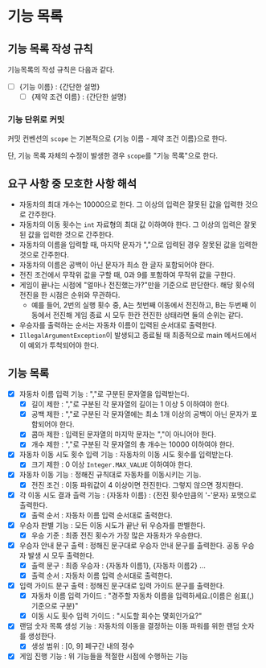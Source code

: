 # 기능 목록
## 기능 목록 작성 규칙
기능목록의 작성 규칙은 다음과 같다.

- [ ] {기능 이름} : {간단한 설명}
  - [ ] {제약 조건 이름} : {간단한 설명}
### 기능 단위로 커밋
커밋 컨벤션의 `scope` 는 기본적으로 {기능 이름 - 제약 조건 이름}으로 한다.

단, 기능 목록 자체의 수정이 발생한 경우 `scope`를 "기능 목록"으로 한다.

## 요구 사항 중 모호한 사항 해석
- 자동차의 최대 개수는 10000으로 한다. 그 이상의 입력은 잘못된 값을 입력한 것으로 간주한다.
- 자동차의 이동 횟수는 `int` 자료형의 최대 값 이하여야 한다. 그 이상의 입력은 잘못된 값을 입력한 것으로 간주한다.
- 자동차의 이름을 입력할 때, 마지막 문자가 ","으로 입력된 경우 잘못된 값을 입력한 것으로 간주한다.
- 자동차의 이름은 공백이 아닌 문자가 최소 한 글자 포함되어야 한다.
- 전진 조건에서 무작위 값을 구할 때, 0과 9를 포함하여 무작위 값을 구한다.
- 게임이 끝나는 시점에 "얼마나 전진했는가?"만을 기준으로 판단한다. 해당 횟수의 전진을 한 시점은 순위와 무관하다.
  - 예를 들어, 2번의 실행 횟수 중, A는 첫번째 이동에서 전진하고, B는 두번째 이동에서 전진해 게임 종료 시 모두 한칸 전진한 상태라면 둘의 순위는 같다.
- 우승자를 출력하는 순서는 자동차 이름이 입력된 순서대로 출력한다.
- `IllegalArgumentException`이 발생되고 종료될 때 최종적으로 main 메서드에서 이 예외가 투척되어야 한다.

## 기능 목록
- [x] 자동차 이름 입력 기능 : ","로 구분된 문자열을 입력받는다.
  - [x] 길이 제한 : ","로 구분된 각 문자열의 길이는 1 이상 5 이하여야 한다.
  - [x] 공백 제한 : ","로 구분된 각 문자열에는 최소 1개 이상의 공백이 아닌 문자가 포함되어야 한다.
  - [x] 콤마 제한 : 입력된 문자열의 마지막 문자는 ","이 아니어야 한다.
  - [x] 개수 제한 : ","로 구분된 각 문자열의 총 개수는 10000 이하여야 한다.
- [x] 자동차 이동 시도 횟수 입력 기능 : 자동차의 이동 시도 횟수를 입력받는다.
  - [x] 크기 제한 : 0 이상 `Integer.MAX_VALUE` 이하여야 한다.
- [x] 자동차 이동 기능 : 정해진 규칙대로 자동차를 이동시키는 기능.
  - [x] 전진 조건 : 이동 파워값이 4 이상이면 전진한다. 그렇지 않으면 정지한다.
- [x] 각 이동 시도 결과 츨력 기능 : {자동차 이름} : {전진 횟수만큼의 '-'문자} 포맷으로 출력한다.
  - [x] 출력 순서 : 자동차 이름 입력 순서대로 출력한다.
- [x] 우승자 판별 기능 : 모든 이동 시도가 끝난 뒤 우승자를 판별한다.
  - [x] 우승 기준 : 최종 전진 횟수가 가장 많은 자동차가 우승한다.
- [x] 우승자 안내 문구 출력 : 정해진 문구대로 우승자 안내 문구를 출력한다. 공동 우승자 발생 시 모두 출력한다.
  - [x] 출력 문구 : 최종 우승자 : {자동차 이름1}, {자동차 이름2} ...
  - [x] 출력 순서 : 자동차 이름 입력 순서대로 출력한다.
- [x] 입력 가이드 문구 출력 : 정해진 문구대로 입력 가이드 문구를 출력한다.
  - [x] 자동차 이름 입력 가이드 : "경주할 자동차 이름을 입력하세요.(이름은 쉼표(,) 기준으로 구분)"
  - [x] 이동 시도 횟수 입력 가이드 : "시도할 회수는 몇회인가요?"
- [x] 랜덤 숫자 목록 생성 기능 : 자동차의 이동을 결정하는 이동 파워를 위한 랜덤 숫자를 생성한다.
  - [x] 생성 범위 : [0, 9] 페구간 내의 정수
- [x] 게임 진행 기능 : 위 기능들을 적절한 시점에 수행하는 기능